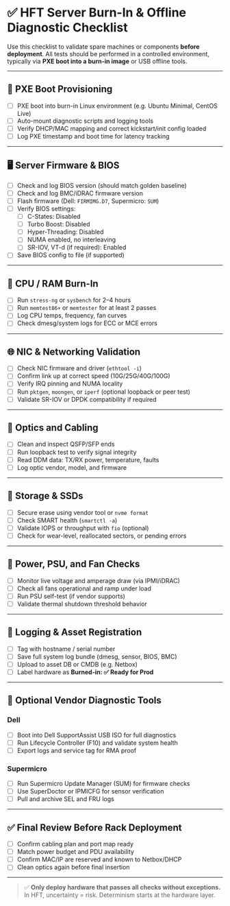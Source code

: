 # ✅ HFT Server Burn-In & Offline Diagnostic Checklist

Use this checklist to validate spare machines or components **before deployment**. All tests should be performed in a controlled environment, typically via **PXE boot into a burn-in image** or USB offline tools.

---

## 🔧 PXE Boot Provisioning

- [ ] PXE boot into burn-in Linux environment (e.g. Ubuntu Minimal, CentOS Live)
- [ ] Auto-mount diagnostic scripts and logging tools
- [ ] Verify DHCP/MAC mapping and correct kickstart/init config loaded
- [ ] Log PXE timestamp and boot time for latency tracking

---

## 🖥️ Server Firmware & BIOS

- [ ] Check and log BIOS version (should match golden baseline)
- [ ] Check and log BMC/iDRAC firmware version
- [ ] Flash firmware (Dell: `FIRMIMG.D7`, Supermicro: `SUM`)
- [ ] Verify BIOS settings:
  - [ ] C-States: Disabled
  - [ ] Turbo Boost: Disabled
  - [ ] Hyper-Threading: Disabled
  - [ ] NUMA enabled, no interleaving
  - [ ] SR-IOV, VT-d (if required): Enabled
- [ ] Save BIOS config to file (if supported)

---

## 🧪 CPU / RAM Burn-In

- [ ] Run `stress-ng` or `sysbench` for 2–4 hours
- [ ] Run `memtest86+` or `memtester` for at least 2 passes
- [ ] Log CPU temps, frequency, fan curves
- [ ] Check dmesg/system logs for ECC or MCE errors

---

## 🌐 NIC & Networking Validation

- [ ] Check NIC firmware and driver (`ethtool -i`)
- [ ] Confirm link up at correct speed (10G/25G/40G/100G)
- [ ] Verify IRQ pinning and NUMA locality
- [ ] Run `pktgen`, `moongen`, or `iperf` (optional loopback or peer test)
- [ ] Validate SR-IOV or DPDK compatibility if required

---

## 🔦 Optics and Cabling

- [ ] Clean and inspect QSFP/SFP ends
- [ ] Run loopback test to verify signal integrity
- [ ] Read DDM data: TX/RX power, temperature, faults
- [ ] Log optic vendor, model, and firmware

---

## 🧰 Storage & SSDs

- [ ] Secure erase using vendor tool or `nvme format`
- [ ] Check SMART health (`smartctl -a`)
- [ ] Validate IOPS or throughput with `fio` (optional)
- [ ] Check for wear-level, reallocated sectors, or pending errors

---

## 🔋 Power, PSU, and Fan Checks

- [ ] Monitor live voltage and amperage draw (via IPMI/iDRAC)
- [ ] Check all fans operational and ramp under load
- [ ] Run PSU self-test (if vendor supports)
- [ ] Validate thermal shutdown threshold behavior

---

## 📁 Logging & Asset Registration

- [ ] Tag with hostname / serial number
- [ ] Save full system log bundle (dmesg, sensor, BIOS, BMC)
- [ ] Upload to asset DB or CMDB (e.g. Netbox)
- [ ] Label hardware as **Burned-in: ✅ Ready for Prod**

---

## 🧾 Optional Vendor Diagnostic Tools

### Dell
- [ ] Boot into Dell SupportAssist USB ISO for full diagnostics
- [ ] Run Lifecycle Controller (F10) and validate system health
- [ ] Export logs and service tag for RMA proof

### Supermicro
- [ ] Run Supermicro Update Manager (SUM) for firmware checks
- [ ] Use SuperDoctor or IPMICFG for sensor verification
- [ ] Pull and archive SEL and FRU logs

---

## ✅ Final Review Before Rack Deployment

- [ ] Confirm cabling plan and port map ready
- [ ] Match power budget and PDU availability
- [ ] Confirm MAC/IP are reserved and known to Netbox/DHCP
- [ ] Clean optics again before final insertion

---

> ✅ **Only deploy hardware that passes all checks without exceptions.**
> In HFT, uncertainty = risk. Determinism starts at the hardware layer.